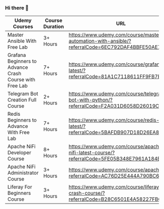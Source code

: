 ### Hi there 👋

<!--
**learnwithvikasjha/learnwithvikasjha** is a ✨ _special_ ✨ repository because its `README.md` (this file) appears on your GitHub profile.

Here are some ideas to get you started:

- 🔭 I’m currently working on ...
- 🌱 I’m currently learning ...
- 👯 I’m looking to collaborate on ...
- 🤔 I’m looking for help with ...
- 💬 Ask me about ...
- 📫 How to reach me: ...
- 😄 Pronouns: ...
- ⚡ Fun fact: ...
-->

| Udemy Courses | Course Duration | URL | Discount Coupon |
|----------|----------|----------|----------|
Master Ansible With Free Lab | 3+ Hours | https://www.udemy.com/course/mastering-automation-with-ansible/?referralCode=6EC792DAF4BBFE50AE7A | MARCH2024
Grafana Beginners to Advance Crash Course with Free Lab | 7+ Hours | https://www.udemy.com/course/grafana-latest/?referralCode=81A1C7118611FF9FB7EA | MARCH2024
Telegram Bot Creation Full Course | 2+ Hours | https://www.udemy.com/course/telegram-bot-with-python/?referralCode=F2A031D6058D26019C0F | MARCH2024
Redis Beginners to Advance With Free Lab | 7+ Hours | https://www.udemy.com/course/redis-latest/?referralCode=5BAFDB907D18D26EA8CB | MARCH2024
Apache NiFi Developer Course | 8+ Hours | https://www.udemy.com/course/apache-nifi-latest-course/?referralCode=5FE05B348E7961A184BC | MARCH2024
Apache NiFi Administrator Course | 3+ Hours | https://www.udemy.com/course/apachenifi/?referralCode=AC76D25E444A790BC60D | MARCH2024
Liferay For Beginners Course | 3+ Hours | https://www.udemy.com/course/liferay-crash-course/?referralCode=B28C6501E4A58227FB64 | MARCH2024



